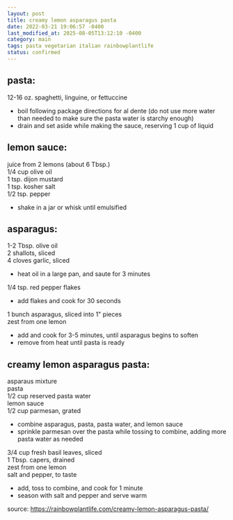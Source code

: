```yaml
---
layout: post
title: creamy lemon asparagus pasta
date: 2022-03-21 19:06:57 -0400
last_modified_at: 2025-08-05T13:12:10 -0400
category: main
tags: pasta vegetarian italian rainbowplantlife
status: confirmed
---
```


## pasta:

12-16 oz. spaghetti, linguine, or fettuccine  
* boil following package directions for al dente (do not use more water than needed
  to make sure the pasta water is starchy enough)
* drain and set aside while making the sauce, reserving 1 cup of liquid

## lemon sauce:

juice from 2 lemons (about 6 Tbsp.)  
1/4 cup olive oil  
1 tsp. dijon mustard  
1 tsp. kosher salt  
1/2 tsp. pepper  
* shake in a jar or whisk until emulsified

## asparagus:

1-2 Tbsp. olive oil  
2 shallots, sliced  
4 cloves garlic, sliced  
* heat oil in a large pan, and saute for 3 minutes

1/4 tsp. red pepper flakes  
* add flakes and cook for 30 seconds

1 bunch asparagus, sliced into 1" pieces  
zest from one lemon  
* add and cook for 3-5 minutes, until asparagus begins to soften
* remove from heat until pasta is ready

## creamy lemon asparagus pasta:

asparaus mixture  
pasta  
1/2 cup reserved pasta water  
lemon sauce  
1/2 cup parmesan, grated  
* combine asparagus, pasta, pasta water, and lemon sauce
* sprinkle parmesan over the pasta while tossing to combine, adding more
  pasta water as needed

3/4 cup fresh basil leaves, sliced  
1 Tbsp. capers, drained  
zest from one lemon  
salt and pepper, to taste
* add, toss to combine, and cook for 1 minute
* season with salt and pepper and serve warm

source: <https://rainbowplantlife.com/creamy-lemon-asparagus-pasta/>
